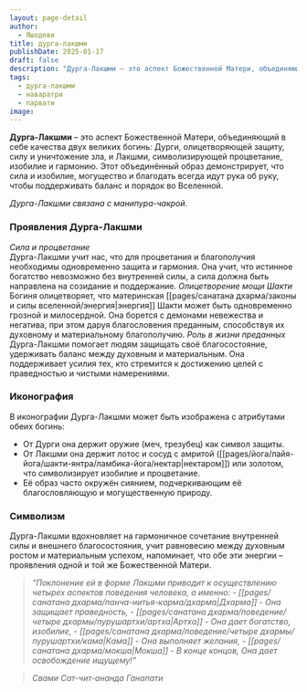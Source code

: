 ```yaml
---
layout: page-detail
author:
  - Яшодеви
title: дурга-лакшми
publishDate: 2025-01-17
draft: false
description: "Дурга-Лакшми – это аспект Божественной Матери, объединяющий в себе качества двух великих богинь: Дурги, олицетворяющей защиту, силу и уничтожение зла, и Лакшми, символизирующей процветание, изобилие и гармонию. Этот объединённый образ демонстрирует, что сила и изобилие, могущество и благодать всегда идут рука об руку, чтобы поддерживать баланс и порядок во Вселенной."
tags:
  - дурга-лакшми
  - наваратри
  - парвати
image:
---
```

**Дурга-Лакшми** – это аспект Божественной Матери, объединяющий в себе качества двух великих богинь: Дурги, олицетворяющей защиту, силу и уничтожение зла, и Лакшми, символизирующей процветание, изобилие и гармонию. Этот объединённый образ демонстрирует, что сила и изобилие, могущество и благодать всегда идут рука об руку, чтобы поддерживать баланс и порядок во Вселенной.

*Дурга-Лакшми связана с манипура-чакрой.*
### Проявления Дурга-Лакшми

*Сила и процветание*  
Дурга-Лакшми учит нас, что для процветания и благополучия необходимы одновременно защита и гармония. Она учит, что истинное богатство невозможно без внутренней силы, а сила должна быть направлена на созидание и поддержание.
*Олицетворение мощи Шакти*  
Богиня олицетворяет, что материнская [[pages/санатана дхарма/законы и силы вселенной/энергия|энергия]] Шакти может быть одновременно грозной и милосердной. Она борется с демонами невежества и негатива, при этом даруя благословения преданным, способствуя их духовному и материальному благополучию.
*Роль в жизни преданных*  
Дурга-Лакшми помогает людям защищать своё благосостояние, удерживать баланс между духовным и материальным. Она поддерживает усилия тех, кто стремится к достижению целей с праведностью и чистыми намерениями.

### Иконография

В иконографии Дурга-Лакшми может быть изображена с атрибутами обеих богинь:

- От Дурги она держит оружие (меч, трезубец) как символ защиты.
- От Лакшми она держит лотос и сосуд с амритой ([[pages/йога/лайя-йога/шакти-янтра/ламбика-йога/нектар|нектаром]]) или золотом, что символизирует изобилие и процветание.
- Её образ часто окружён сиянием, подчеркивающим её благословляющую и могущественную природу.

### Символизм

Дурга-Лакшми вдохновляет на гармоничное сочетание внутренней силы и внешнего благосостояния, учит равновесию между духовным ростом и материальным успехом, напоминает, что обе эти энергии – проявления одной и той же Божественной Матери.

>*"Поклонение ей в форме Лакшми приводит к осуществлению четырех аспектов поведения человека, а именно:*
>*- [[pages/санатана дхарма/панча-нитья-карма/дхарма|Дхарма]] - Она защищает праведность,*
>*- [[pages/санатана дхарма/поведение/четыре дхармы/пурушартхи/артха|Артха]] - Она дает богатство, изобилие,*
>*- [[pages/санатана дхарма/поведение/четыре дхармы/пурушартхи/кама|Кама]] - Она выполняет желания,*
>*- [[pages/санатана дхарма/мокша|Мокша]] - В конце концов, Она дает освобождение ищущему!"*
 
>*Свами Сат-чит-ананда Ганапати*

